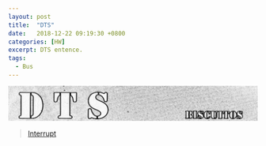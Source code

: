 ```yaml
---
layout: post
title:  "DTS"
date:   2018-12-22 09:19:30 +0800
categories: [HW]
excerpt: DTS entence.
tags:
  - Bus
---
```


![DTS](https://raw.githubusercontent.com/EmulateSpace/PictureSet/master/BiscuitOS/kernel/DEV000106.jpg)

>    [Interrupt](https://biscuitos.github.io/blog/DTS-interrupt/)
